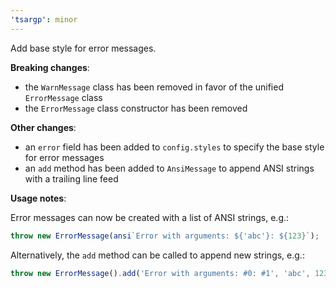 ```yaml
---
'tsargp': minor
---
```


Add base style for error messages.

**Breaking changes**:

- the `WarnMessage` class has been removed in favor of the unified `ErrorMessage` class
- the `ErrorMessage` class constructor has been removed

**Other changes**:

- an `error` field has been added to `config.styles` to specify the base style for error messages
- an `add` method has been added to `AnsiMessage` to append ANSI strings with a trailing line feed

**Usage notes**:

Error messages can now be created with a list of ANSI strings, e.g.:

```ts
throw new ErrorMessage(ansi`Error with arguments: ${'abc'}: ${123}`);
```

Alternatively, the `add` method can be called to append new strings, e.g.:

```ts
throw new ErrorMessage().add('Error with arguments: #0: #1', 'abc', 123);
```
